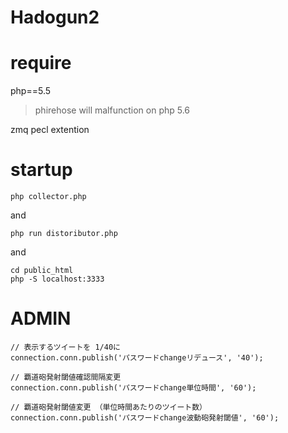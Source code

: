 Hadogun2
=========


require
=========

php==5.5
> phirehose will malfunction on php 5.6

zmq pecl extention

startup
=========

```
php collector.php
```

and

```
php run distoributor.php
```

and

```
cd public_html
php -S localhost:3333
```

ADMIN
=================

```
// 表示するツイートを 1/40に
connection.conn.publish('パスワードchangeリデュース', '40');

// 覇道砲発射閾値確認間隔変更
connection.conn.publish('パスワードchange単位時間', '60');

// 覇道砲発射閾値変更 （単位時間あたりのツイート数）
connection.conn.publish('パスワードchange波動砲発射閾値', '60');
```
